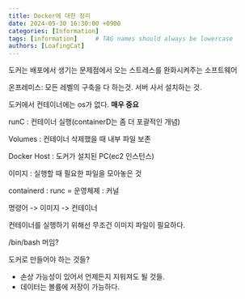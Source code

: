 ```yaml
---
title: Docker에 대한 정리
date: 2024-05-30 16:30:00 +0900
categories: [Information]
tags: [information]     # TAG names should always be lowercase
authors: [LoafingCat]
---
```


도커는 배포에서 생기는 문제점에서 오는 스트레스를 완화시켜주는 소프트웨어

온프레미스: 모든 레벨의 구축을 다 하는것. 서버 사서 설치하는 것.

도커에서 컨테이너에는 os가 없다. **매우 중요**

runC : 컨테이너 실행(containerD는 좀 더 포괄적인 개념)

Volumes : 컨테이너 삭제했을 때 내부 파일 보존

Docker Host : 도커가 설치된 PC(ec2 인스턴스)

이미지 : 실행할 때 필요한 파일을 모아놓은 것

containerd : runc = 운영체제 : 커널

명령어 -> 이미지 -> 컨테이너

컨테이너를 실행하기 위해선 무조건 이미지 파일이 필요하다.

/bin/bash 머임?

도커로 만들어야 하는 것들?

- 손상 가능성이 있어서 언제든지 지워져도 될 것들.
- 데이터는 볼륨에 저장이 가능하다.